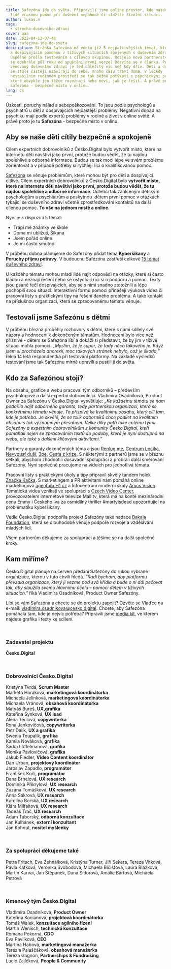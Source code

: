 ```yaml
---
title: Safezóna jde do světa. Připravili jsme online prostor, kde najdou mladí
  lidé včasnou pomoc při duševní nepohodě či složité životní situaci.
author: lukas.n
tags:
  - strecha-dusevniho-zdravi
cover: aaa
date: 2022-04-13-07-48
slug: safezona-jde-do-sveta
description: Stránka Safezóna má venku již 5 nejpalčivějších témat, které dětem
  a dospívajícím pomohou v tíživých situacích spojených s duševním zdravím.
  Úspěšně prošla testováním s cílovou skupinou. Rozjela nová partnerství. Co vše
  se odehrálo půl roku od spuštění první verze? Dozvíte se v článku. Prostor
  věnovaný duševnímu zdraví je teď důležitý víc než kdy dřív. Děti a dospívající
  se stále častěji uzavírají do sebe, mnoho času tráví doma. V leckdy
  nestabilním rodinném prostředí se tak běžně potýkají s psychickými problémy,
  které obvykle jen těžce rozeznají nebo neví, jak je řešit. A právě proto je tu
  Safezóna - bezpečné místo v onlinu.
lang: cs
---
```

Úzkosti, poruchy nálad a sebepoškozování. To jsou podle psychologů a psychiatrů u dětí a dospívajících nejčastější problémy. Negativní dopad na psychiku mají podle expertů problémy v rodině a život v online světě. A právě proto je tu **Safezóna** - bezpečné místo v onlinu.

## Aby se naše děti cítily bezpečně a spokojeně

Cílem expertních dobrovolníků z Česko.Digital bylo vytvořit místo, které na internetu děti navštíví jako první, protože budou vědět, že tu najdou spolehlivé a odborné informace. Budou se tak moci lépe ve svém problému zorientovat a v případě potřeby si rychleji říci o kvalifikovanou pomoc.

[Safezóna](https://www.safezona.cz/) se věnuje problémům, které mohou být pro děti a dospívající citlivé. Cílem expertních dobrovolníků z Česko.Digital bylo **vytvořit místo, které na internetu děti navštíví jako první, protože budou vědět, že tu najdou spolehlivé a odborné informace**. Odlehčí tak zahlceným dětským psychologům a psychiatrům a poskytnou  dětem první pomoc v otázkách týkající se duševního zdraví včetně zprostředkování kontaktů na další cílenou pomoc. **To vše na jednom místě a online.**

Nyní je k dispozici 5 témat:

* Trápí mě známky ve škole
* Doma mi ubližují, Šikana
* Jsem pořád online
* Je mi často smutno

V průběhu dubna plánujeme do Safezóny přidat téma **Kyberšikany** a **Poruchy příjmu potravy**. V budoucnu Safezóna zastřeší celkově [15 témat duševního zdraví](https://www.safezona.cz/rozcestnik). 

U každého tématu mohou mladí lidé najít odpovědi na otázky, které si často kladou a neznají řešení nebo se ostýchají říci si o podporu a pomoc. Texty jsou psané řečí dospívajících, aby se s nimi snadno ztotožnili a lépe pochopili svou situaci. Interaktivní formu pomoci přinášejí výuková videa či pracovní listy s praktickými tipy na řešení daného problému. A také kontakt na příslušnou organizaci, která se zpracovanému tématu věnuje.

## Testovali jsme Safezónu s dětmi

V průběhu března proběhly rozhovory s dětmi, které s námi sdílely své názory a hodnocení k dokončeným tématům. Hodnocení bylo více než příznivé - dětem se Safezóna líbí a dokáží si představit, že by jim v tíživé situaci mohla pomoci. *„Myslím, že je super, že tady něco takového je. Když jsem si procházela anorexií, moc takových stránek nebylo, což je škoda,”* řekla 14 letá respondentka při testování platformy. Na základě výsledků testování jsme tak Safezónu mírně upravili a pustili ji do světa.

## Kdo za Safezónou stojí?

Na obsahu, grafice a webu pracoval tým odborníků – především psychologové a další expertní dobrovolníci. Vladimíra Osadníková, Product Owner za Safezónu v Česko.Digital vysvětluje: *„Ke každému tématu se nám podařilo najít odborného garanta, tedy partnerskou organizaci, která se konkrétnímu tématu věnuje. To přispívá ke kvalitnímu obsahu, který cílí tam, kde je potřeba. Je skvělé, že se tolik odborníků chce podílet na kvalitním obsahu s tak významným přesahem. Velké díky patří také celému týmu Safezóny a expertním dobrovolníkům z komunity Česko.Digital, kteří pomáhali nejen se zpracováním textů do podoby, která je nyní dostupná na webu, ale také s dalšími klíčovými aktivitami.“*

Partnery a garanty dokončených téma a jsou [Replug me](https://www.replug.me/), [Centrum Locika](https://www.centrumlocika.cz/), [Nevypusť duši](https://nevypustdusi.cz/), [3pe](https://www.jsme3pe.cz/), [Cesta z krize](https://www.cestazkrize.net/). S některými z partnerů jsme se v březnu setkali, abychom zhodnotili dosavadní spolupráci a probrali další směrování Safezóny. Nyní společně pracujeme na videích pro jednotlivá témata.

Pracovní listy s praktickými úkoly a tipy připravil skvělý tandem holek [Značka Kačka](https://www.znackakacka.cz/). S marketingem a PR aktivitami nám pomáhá online marketingová [agentura H1.cz](https://www.h1.cz/) a Infocentrum moderní školy [Ámos Vision](https://amosvision.cz/cz). Tematická videa vznikají ve spolupráci s [Czech Video Center](https://www.cncenter.cz/), provozovatelem internetové televize Mall.tv, která má na kontě mezinárodní cenu Emmy i Českého lva za osmidílný thriller #martyisdead upozorňující na problematiku kyberšikany.

Vedle Česko.Digital podpořila projekt Safezóny také nadace [Bakala Foundation](https://www.bakalafoundation.org/), která se dlouhodobě věnuje podpoře rozvoje a vzdělávání mladých lidí.

Všem partnerům děkujeme za spolupráci a těšíme se na další společné kroky.

## Kam míříme?

Česko.Digital plánuje na červen předání Safezóny do rukou vybrané organizace, kterou v tuto chvíli hledá. *“Rádi bychom, aby platformu převzala organizace, který ji vezme pod svá křídla a bude o ni dál pečovat tak, aby sloužila svému hlavnímu účelu – pomoci dětem v tíživých situacích.”* říká Vladimíra Osadníková, Product Owner Safezóny.

Líbí se vám Safezóna a chcete se do projektu zapojit? Ozvěte se Vlaďce na e-mail: [vladimira.osadnikova@cesko.digital](mailto:vladimira.osadnikova@cesko.digital). Chcete, aby Safezóna pomáhala tam, kde je nejvíc potřeba? Připravili jsme [media kit](https://drive.google.com/drive/u/0/folders/1ZlO5uSqluQsIYRwMxFVd0msM64kXe_Zp), ve kterém najdete grafiku i texty ke sdílení.

<br>

### Zadavatel projektu

**Česko.Digital**

<br>

### Dobrovolníci Česko.Digital

Kristýna Tvrdá, **Scrum Master**\
Markéta Horáková, **marketingová koordinátorka**\
Michaela Jelínková, **marketingová koordinátorka**\
Michaela Vránová, **obsahová koordinátorka**\
Matyáš Bureš, **UX,grafika**\
Kateřina Synková, **UX lead**\
Alena Teclová, **copywriterka**\
Rona Jankovičová, **copywriterka**\
Petr Dalík, **UX a grafika**\
Swenia Toupalik, **grafika**\
Kamila Nováková, **grafika**\
Šárka Löffelmanová, **grafika**\
Monika Pavlovičová, **grafika**\
Jakub Fiedler, **Video Content koordinátor**\
Dan Urban, **projektový koordinátor**\
Jaroslav Zapadlo, **programátor** \
František Kočí, **programátor**\
Dana Brhelová, **UX research**\
Dominika Přikrylová, **UX research**\
Zuzana Tomášková, **UX research**\
Anna Sákrová, **UX research**\
Karolína Borská, **UX research**\
Klára Milfaitová, **UX research**\
Tadeáš Trač, **UX research**\
Adam Táborský, **odborná konzultace**\
Jan Kulhánek, **externí konzultant**\
Jan Kohout, **nositel myšlenky**

<br>

### Za spolupráci děkujeme také

Petra Fritsch, Eva Zehnálková, Kristýna Turner, Jiří Sekera, Tereza Vítková, Pavla Kafková, Veronika Svobodová, Michaela Bičišťová, Laura Blažková, Martin Karvai, Jan Štěpánek, Dana Sidorová, Amálie Bártová, Michaela Petrová

<br>

### Kmenový tým Česko.Digital

Vladimíra Osadníková, **Product Owner**\
Kateřina Kocianová, **projektová koordinátorka**\
Tomáš Walek, **konzultace agilního řízení**\
Martin Wenisch, **technická konzultace**\
Romana Pokorná, **CDO**\
Eva Pavlíková, **CEO**\
Martina Habová, **marketingová manažerka**\
Terézia Palaščáková, **obsahová manažerka**\
Tereza Gagnon, **Partnerships & Fundraising**\
Lucie Zajíčková, **People & Community**